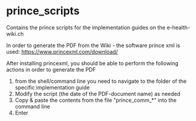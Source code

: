 # prince_scripts
Contains the prince scripts for the implementation guides on the e-health-wiki.ch

In order to generate the PDF from the Wiki - the software prince xml is used:
https://www.princexml.com/download/

After installing princexml, you should be able to perform the following actions in order to generate the PDF
1. from the shell/command line you need to navigate to the folder of the specific implementation guide
2. Modify the script (the date of the PDF-document name) as needed
3. Copy & paste the contents from the file "prince_comm_*" into the command line
4. Enter

